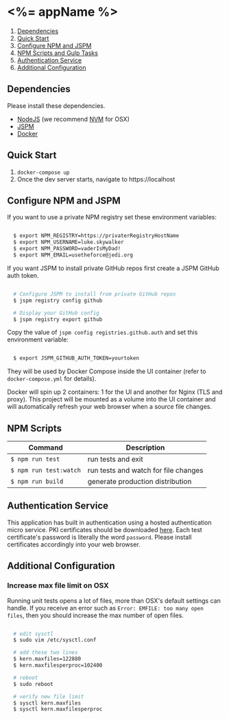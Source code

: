 # <%= appName %>

1. [Dependencies](#dependencies)
1. [Quick Start](#quick-start)
1. [Configure NPM and JSPM](#configure-npm-and-jspm)
1. [NPM Scripts and Gulp Tasks](#npm-scripts-and-gulp-tasks)
1. [Authentication Service](#authentication-service)
1. [Additional Configuration](#additional-onfiguration)

## Dependencies
Please install these dependencies.
* [NodeJS](https://nodejs.org/en/) (we recommend [NVM](https://github.com/creationix/nvm) for OSX)
* [JSPM](http://jspm.io/)
* [Docker](https://docs.docker.com/engine/installation/)

## Quick Start
1. `docker-compose up`
2. Once the dev server starts, navigate to https://localhost

## Configure NPM and JSPM
If you want to use a private NPM registry set these environment variables:

```bash

  $ export NPM_REGISTRY=https://privaterRegistryHostName
  $ export NPM_USERNAME=luke.skywalker
  $ export NPM_PASSWORD=vaderIsMyDad!
  $ export NPM_EMAIL=usetheforce@jedi.org
```

If you want JSPM to install private GitHub repos first create a JSPM GitHub auth token.

```bash

  # Configure JSPM to install from private GitHub repos
  $ jspm registry config github

  # Display your GitHub config
  $ jspm registry export github
```

Copy the value of `jspm config registries.github.auth` and  set this environment variable:

```bash

  $ export JSPM_GITHUB_AUTH_TOKEN=yourtoken
```

They will be used by Docker Compose inside the UI container (refer to `docker-compose.yml` for details).

Docker will spin up 2 containers: 1 for the UI and another for Nginx (TLS and proxy).  This project will be mounted as a volume into the UI container and will automatically refresh your web browser when a source file changes.

## NPM Scripts
| Command | Description |
| ------- | ----------- |
| `$ npm run test` | run tests and exit |
| `$ npm run test:watch` | run tests and watch for file changes |
| `$ npm run build` | generate production distribution |

## Authentication Service
This application has built in authentication using a hosted authentication micro service. PKI certificates should be downloaded [here](https://s3.amazonaws.com/decipherers/test-certs.zip).  Each test certificate's password is literally the word `password`. Please install certificates accordingly into your web browser.

## Additional Configuration

### Increase max file limit on OSX
Running unit tests opens a lot of files, more than OSX's default settings can handle.  If you receive an error such as `Error: EMFILE: too many open files`, then you should increase the max number of open files.

```sh

  # edit sysctl
  $ sudo vim /etc/sysctl.conf

  # add these two lines
  $ kern.maxfiles=122880
  $ kern.maxfilesperproc=102400

  # reboot
  $ sudo reboot

  # verify new file limit
  $ sysctl kern.maxfiles
  $ sysctl kern.maxfilesperproc
```

